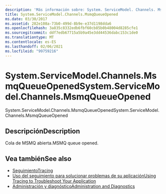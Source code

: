 ```yaml
---
description: 'Más información sobre: System. ServiceModel. Channels. MsmqQueueOpened'
title: System.ServiceModel.Channels.MsmqQueueOpened
ms.date: 03/30/2017
ms.assetid: 282e108a-73b0-499d-8b9e-e37d1198dda6
ms.openlocfilehash: 3a835c8332edb6fbf60cb85b0b48004d8285cfe1
ms.sourcegitcommit: ddf7edb67715a5b9a45e3dd44536dabc153c1de0
ms.translationtype: MT
ms.contentlocale: es-ES
ms.lasthandoff: 02/06/2021
ms.locfileid: "99759216"
---
```

# <a name="systemservicemodelchannelsmsmqqueueopened"></a><span data-ttu-id="e15cb-103">System.ServiceModel.Channels.MsmqQueueOpened</span><span class="sxs-lookup"><span data-stu-id="e15cb-103">System.ServiceModel.Channels.MsmqQueueOpened</span></span>

<span data-ttu-id="e15cb-104">System.ServiceModel.Channels.MsmqQueueOpened</span><span class="sxs-lookup"><span data-stu-id="e15cb-104">System.ServiceModel.Channels.MsmqQueueOpened</span></span>  
  
## <a name="description"></a><span data-ttu-id="e15cb-105">Descripción</span><span class="sxs-lookup"><span data-stu-id="e15cb-105">Description</span></span>  

 <span data-ttu-id="e15cb-106">Cola de MSMQ abierta.</span><span class="sxs-lookup"><span data-stu-id="e15cb-106">MSMQ queue opened.</span></span>  
  
## <a name="see-also"></a><span data-ttu-id="e15cb-107">Vea también</span><span class="sxs-lookup"><span data-stu-id="e15cb-107">See also</span></span>

- [<span data-ttu-id="e15cb-108">Seguimiento</span><span class="sxs-lookup"><span data-stu-id="e15cb-108">Tracing</span></span>](index.md)
- [<span data-ttu-id="e15cb-109">Uso del seguimiento para solucionar problemas de su aplicación</span><span class="sxs-lookup"><span data-stu-id="e15cb-109">Using Tracing to Troubleshoot Your Application</span></span>](using-tracing-to-troubleshoot-your-application.md)
- [<span data-ttu-id="e15cb-110">Administración y diagnóstico</span><span class="sxs-lookup"><span data-stu-id="e15cb-110">Administration and Diagnostics</span></span>](../index.md)
